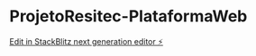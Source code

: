 # ProjetoResitec-PlataformaWeb

[Edit in StackBlitz next generation editor ⚡️](https://stackblitz.com/~/github.com/Kaike-Marcelo/ProjetoResitec-PlataformaWeb)